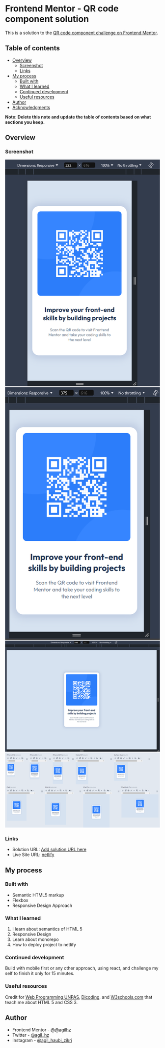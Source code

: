 # Frontend Mentor - QR code component solution

This is a solution to the [QR code component challenge on Frontend Mentor](https://www.frontendmentor.io/challenges/qr-code-component-iux_sIO_H).

## Table of contents

- [Overview](#overview)
  - [Screenshot](#screenshot)
  - [Links](#links)
- [My process](#my-process)
  - [Built with](#built-with)
  - [What I learned](#what-i-learned)
  - [Continued development](#continued-development)
  - [Useful resources](#useful-resources)
- [Author](#author)
- [Acknowledgments](#acknowledgments)

**Note: Delete this note and update the table of contents based on what sections you keep.**

## Overview

### Screenshot

![](./assets/screenshot/screenshot-1.png)
![](./assets/screenshot/screenshot-2.png)
![](./assets/screenshot/screenshot-3.png)
![](./assets/screenshot/screenshot-4.png)

### Links

- Solution URL: [Add solution URL here](https://your-solution-url.com)
- Live Site URL: [netlify](https://jolly-cajeta-545747.netlify.app/)

## My process

### Built with

- Semantic HTML5 markup
- Flexbox
- Responsive Design Approach

### What I learned

1. I learn about semantics of HTML 5
2. Responsive Design
3. Learn about monorepo
4. How to deploy project to netlify

### Continued development

Build with mobile first or any other approach, using react, and challenge my self to finish it only for 15 minutes.

### Useful resources

Credit for [Web Programming UNPAS](https://www.youtube.com/c/WebProgrammingUNPAS), [Dicoding](https://www.dicoding.com/), and [W3schools.com](https://www.w3schools.com/) that teach me about HTML 5 and CSS 3.

## Author

- Frontend Mentor - [@@agilhz](https://www.frontendmentor.io/profile/yourusername)
- Twitter - [@agil_hz](https://x.com/agil_hz)
- Instagram - [@agil_haubi_zikri](https://www.instagram.com/agil_haubi_zikri/)
